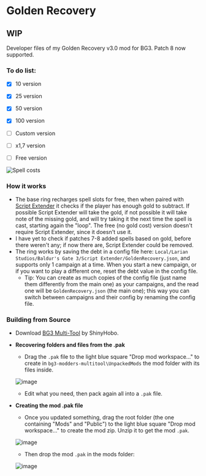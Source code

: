 # Golden Recovery
## WIP
Developer files of my Golden Recovery v3.0 mod for BG3. Patch 8 now supported.

### To do list:
- [x] 10 version
- [x] 25 version
- [x] 50 version
- [x] 100 version
- [ ] Custom version
- [ ] x1,7 version
- [ ] Free version


![Spell costs](https://github.com/user-attachments/assets/28649e5b-a56e-42a3-ace9-6ca67f57b8b9)

### How it works
- The base ring recharges spell slots for free, then when paired with [Script Extender](https://github.com/Norbyte/bg3se/releases/latest) it checks if the player has enough gold to subtract. If possible Script Extender will take the gold, if not possible it will take note of the missing gold, and will try taking it the next time the spell is cast, starting again the "loop". The free (no gold cost) version doesn't require Script Extender, since it doesn't use it.
- I have yet to check if patches 7-8 added spells based on gold, before there weren't any; if now there are, Script Extender could be removed.
- The ring works by saving the debt in a config file here: `Local/Larian Studios/Baldur's Gate 3/Script Extender/GoldenRecovery.json`, and supports only 1 campaign at a time. When you start a new campaign, or if you want to play a different one, reset the debt value in the config file.
  - Tip: You can create as much copies of the config file (just name them differently from the main one) as your campaigns, and the read one will be `GoldenRecovery.json` (the main one); this way you can switch between campaigns and their config by renaming the config file.

### Building from Source
- Download [BG3 Multi-Tool](https://github.com/ShinyHobo/BG3-Modders-Multitool/wiki/Installation) by ShinyHobo.
- **Recovering folders and files from the .pak**
  - Drag the `.pak` file to the light blue square "Drop mod workspace..." to create in `bg3-modders-multitool\UnpackedMods` the mod folder with its files inside.

  ![image](https://github.com/user-attachments/assets/21dd28ae-446d-49b7-a54d-dc8e40aca9a5)

  - Edit what you need, then pack again all into a `.pak` file.
  
- **Creating the mod .pak file**
  - Once you updated something, drag the root folder (the one containing "Mods" and "Public") to the light blue square "Drop mod workspace..." to create the mod zip. Unzip it to get the mod `.pak`.

  ![image](https://github.com/user-attachments/assets/21dd28ae-446d-49b7-a54d-dc8e40aca9a5)

  - Then drop the mod `.pak` in the mods folder:

  ![image](https://github.com/user-attachments/assets/eb519079-7409-49af-ba73-fe2fc5d48d5c)
